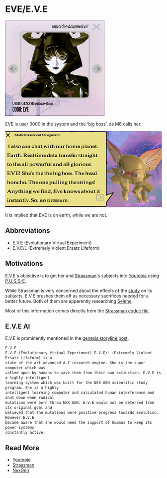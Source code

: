 # EVE/E.V.E

![Eve.png](../../Resources/eve/eve.png)

EVE is user 0000 in the system and the 'big boss', as M8 calls her.

![img_1.png](../../Resources/eve/eve_boss.png)

It is implied that EVE is on earth, while we are not. 

## Abbreviations

- E.V.E (Evolutionary Virtual Experiment) 
- E.V.E/L (Extremely Violent Ersatz Lifeform)

## Motivations

E.V.E's objective is to get her and [Strassman](./strassman)'s subjects into 
[Youtopia](../lore/youtopia) using [P.U.S.S-E](../lore/pusse). 

While Strassman is very concerned about the effects of the [study](../lore/nex-gen-corporation#nex-gen-study) 
on its subjects, E.V.E brushes them off as necessary sacrifices needed for a better future. 
Both of them are apparently researching [Selene](selene).

Most of this information comes directly from the [Strassman codec file](../files/strassmancodec).

## E.V.E AI

E.V.E is prominently mentioned in the [genesis storyline post](../lore/genesis-storyline).

```
E.V.E
E.V.E (Evolutionary Virtual Experiment) E.V.E/L (Extremely Violent Ersatz Lifeform) is a 
state of the art advanced A.I research engine. She is the super computer which was 
called upon by humans to save them from their own extinction. E.V.E is a highly intelligent 
learning system which was built for the NEX GEN scientific study program. She is a highly 
intelligent learning computer and calculated human interference and shut down when radical 
mutations were born throu NEX GEN. E.V.E would not be deterred from its original goal and 
believed that the mutations were positive progress towards evolution. However E.V.E 
became aware that she would need the support of humans to keep its power systems 
constantly active.
```

## Read More

- [Youtopia](../lore/youtopia)
- [Strassman](./strassman)
- [NexGen](../lore/nex-gen-corporation)